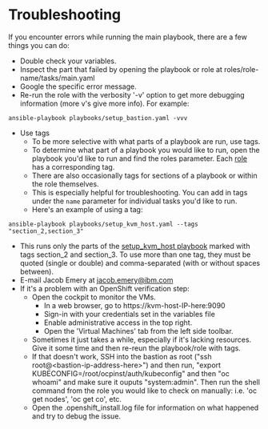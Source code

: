# Troubleshooting
If you encounter errors while running the main playbook, there are a few things you can do:  

* Double check your variables.  
* Inspect the part that failed by opening the playbook or role at roles/role-name/tasks/main.yaml  
* Google the specific error message.  
* Re-run the role with the verbosity '-v' option to get more debugging information (more v's give more info). For example:  
```
ansible-playbook playbooks/setup_bastion.yaml -vvv
```
* Use tags
  * To be more selective with what parts of a playbook are run, use tags. 
  * To determine what part of a playbook you would like to run, open the playbook you'd like to run and find the roles parameter. Each [role](https://github.com/IBM/Ansible-OpenShift-Provisioning/tree/main/roles) has a corresponding tag.
  * There are also occasionally tags for sections of a playbook or within the role themselves.
  * This is especially helpful for troubleshooting. You can add in tags under the `name` parameter for individual tasks you'd like to run. 
  * Here's an example of using a tag:
```
ansible-playbook playbooks/setup_kvm_host.yaml --tags "section_2,section_3"
```
  * This runs only the parts of the [setup_kvm_host playbook](https://github.com/IBM/Ansible-OpenShift-Provisioning/blob/main/playbooks/3_setup_kvm_host.yaml) marked with tags section_2 and section_3. To use more than one tag, they must be quoted (single or double) and comma-separated (with or without spaces between).
* E-mail Jacob Emery at jacob.emery@ibm.com
* If it's a problem with an OpenShift verification step: 
    * Open the cockpit to monitor the VMs. 
      * In a web browser, go to https://kvm-host-IP-here:9090
      * Sign-in with your credentials set in the variables file
      * Enable administrative access in the top right.
      * Open the 'Virtual Machines' tab from the left side toolbar.
    * Sometimes it just takes a while, especially if it's lacking resources. Give it some time and then re-reun the playbook/role with tags.
    * If that doesn't work, SSH into the bastion as root ("ssh root@\<bastion-ip-address-here\>") and then run, "export KUBECONFIG=/root/ocpinst/auth/kubeconfig" and then "oc whoami" and make sure it ouputs "system:admin". Then run the shell command from the role you would like to check on manually: i.e. 'oc get nodes', 'oc get co', etc.
    * Open the .openshift_install.log file for information on what happened and try to debug the issue.